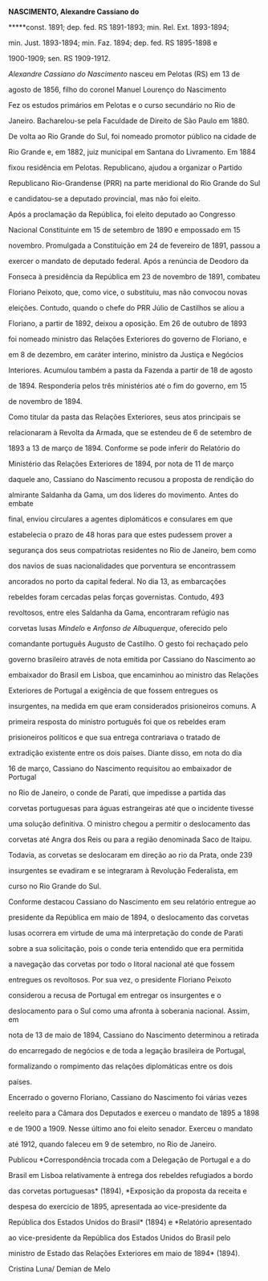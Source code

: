 **NASCIMENTO, Alexandre Cassiano do**



**\***const. 1891; dep. fed. RS 1891-1893; min. Rel. Ext. 1893-1894;

min. Just. 1893-1894; min. Faz. 1894; dep. fed. RS 1895-1898 e

1900-1909; sen. RS 1909-1912.



*Alexandre Cassiano do Nascimento* nasceu em Pelotas (RS) em 13 de

agosto de 1856, filho do coronel Manuel Lourenço do Nascimento



Fez os estudos primários em Pelotas e o curso secundário no Rio de

Janeiro. Bacharelou-se pela Faculdade de Direito de São Paulo em 1880.

De volta ao Rio Grande do Sul, foi nomeado promotor público na cidade de

Rio Grande e, em 1882, juiz municipal em Santana do Livramento. Em 1884

fixou residência em Pelotas. Republicano, ajudou a organizar o Partido

Republicano Rio-Grandense (PRR) na parte meridional do Rio Grande do Sul

e candidatou-se a deputado provincial, mas não foi eleito.



Após a proclamação da República, foi eleito deputado ao Congresso

Nacional Constituinte em 15 de setembro de 1890 e empossado em 15

novembro. Promulgada a Constituição em 24 de fevereiro de 1891, passou a

exercer o mandato de deputado federal. Após a renúncia de Deodoro da

Fonseca à presidência da República em 23 de novembro de 1891, combateu

Floriano Peixoto, que, como vice, o substituiu, mas não convocou novas

eleições. Contudo, quando o chefe do PRR Júlio de Castilhos se aliou a

Floriano, a partir de 1892, deixou a oposição. Em 26 de outubro de 1893

foi nomeado ministro das Relações Exteriores do governo de Floriano, e

em 8 de dezembro, em caráter interino, ministro da Justiça e Negócios

Interiores. Acumulou também a pasta da Fazenda a partir de 18 de agosto

de 1894. Responderia pelos três ministérios até o fim do governo, em 15

de novembro de 1894.



Como titular da pasta das Relações Exteriores, seus atos principais se

relacionaram à Revolta da Armada, que se estendeu de 6 de setembro de

1893 a 13 de março de 1894. Conforme se pode inferir do Relatório do

Ministério das Relações Exteriores de 1894, por nota de 11 de março

daquele ano, Cassiano do Nascimento recusou a proposta de rendição do

almirante Saldanha da Gama, um dos líderes do movimento. Antes do embate

final, enviou circulares a agentes diplomáticos e consulares em que

estabelecia o prazo de 48 horas para que estes pudessem prover a

segurança dos seus compatriotas residentes no Rio de Janeiro, bem como

dos navios de suas nacionalidades que porventura se encontrassem

ancorados no porto da capital federal. No dia 13, as embarcações

rebeldes foram cercadas pelas forças governistas. Contudo, 493

revoltosos, entre eles Saldanha da Gama, encontraram refúgio nas

corvetas lusas *Mindelo* e *Anfonso de Albuquerque*, oferecido pelo

comandante português Augusto de Castilho. O gesto foi rechaçado pelo

governo brasileiro através de nota emitida por Cassiano do Nascimento ao

embaixador do Brasil em Lisboa, que encaminhou ao ministro das Relações

Exteriores de Portugal a exigência de que fossem entregues os

insurgentes, na medida em que eram considerados prisioneiros comuns. A

primeira resposta do ministro português foi que os rebeldes eram

prisioneiros políticos e que sua entrega contrariava o tratado de

extradição existente entre os dois países. Diante disso, em nota do dia

16 de março, Cassiano do Nascimento requisitou ao embaixador de Portugal

no Rio de Janeiro, o conde de Parati, que impedisse a partida das

corvetas portuguesas para águas estrangeiras até que o incidente tivesse

uma solução definitiva. O ministro chegou a permitir o deslocamento das

corvetas até Angra dos Reis ou para a região denominada Saco de Itaipu.

Todavia, as corvetas se deslocaram em direção ao rio da Prata, onde 239

insurgentes se evadiram e se integraram à Revolução Federalista, em

curso no Rio Grande do Sul.



Conforme destacou Cassiano do Nascimento em seu relatório entregue ao

presidente da República em maio de 1894, o deslocamento das corvetas

lusas ocorrera em virtude de uma má interpretação do conde de Parati

sobre a sua solicitação, pois o conde teria entendido que era permitida

a navegação das corvetas por todo o litoral nacional até que fossem

entregues os revoltosos. Por sua vez, o presidente Floriano Peixoto

considerou a recusa de Portugal em entregar os insurgentes e o

deslocamento para o Sul como uma afronta à soberania nacional. Assim, em

nota de 13 de maio de 1894, Cassiano do Nascimento determinou a retirada

do encarregado de negócios e de toda a legação brasileira de Portugal,

formalizando o rompimento das relações diplomáticas entre os dois

países.



Encerrado o governo Floriano, Cassiano do Nascimento foi várias vezes

reeleito para a Câmara dos Deputados e exerceu o mandato de 1895 a 1898

e de 1900 a 1909. Nesse último ano foi eleito senador. Exerceu o mandato

até 1912, quando faleceu em 9 de setembro, no Rio de Janeiro.



Publicou *Correspondência trocada com a Delegação de Portugal e a do

Brasil em Lisboa relativamente à entrega dos rebeldes refugiados a bordo

das corvetas portuguesas* (1894), *Exposição da proposta da receita e

despesa do exercício de 1895, apresentada ao vice-presidente da

República dos Estados Unidos do Brasil* (1894) e *Relatório apresentado

ao vice-presidente da República dos Estados Unidos do Brasil pelo

ministro de Estado das Relações Exteriores em maio de 1894* (1894).



Cristina Luna/ Demian de Melo



